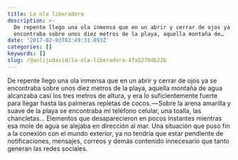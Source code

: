```yaml
---
title: La ola liberadora
description: >-
  De repente llego una ola inmensa que en un abrir y cerrar de ojos ya se
  encontraba sobre unos diez metros de la playa, aquella montaña de…
date: '2017-02-03T03:49:31.093Z'
categories: []
keywords: []
slug: /@anlijudavid/la-ola-liberadora-4fa5270db22b
---
```


De repente llego una ola inmensa que en un abrir y cerrar de ojos ya se encontraba sobre unos diez metros de la playa, aquella montaña de agua alcanzaba casi los tres metros de altura, y era lo suficientemente fuerte para llegar hasta las palmeras repletas de cocos. — Sobre la arena amarilla y suave de la playa se encontraba mi teléfono celular, una toalla, las chancletas… Elementos que desaparecieron en pocos instantes mientras esa mole de agua se alejaba en dirección al mar. Una situación que puso fin a la conexión con el mundo exterior, ya no tendría que estar pendiente de notificaciones, mensajes, correos y demás contenido innecesario que tanto generan las redes sociales.